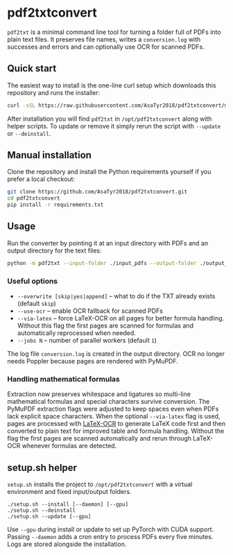 # pdf2txtconvert

`pdf2txt` is a minimal command line tool for turning a folder full of PDFs into plain text files. It preserves file names, writes a `conversion.log` with successes and errors and can optionally use OCR for scanned PDFs.

## Quick start

The easiest way to install is the one-line curl setup which downloads this repository and runs the installer:

```bash
curl -sSL https://raw.githubusercontent.com/AsaTyr2018/pdf2txtconvert/main/quick_install.sh | bash
```

After installation you will find `pdf2txt` in `/opt/pdf2txtconvert` along with helper scripts. To update or remove it simply rerun the script with `--update` or `--deinstall`.

## Manual installation

Clone the repository and install the Python requirements yourself if you prefer a local checkout:

```bash
git clone https://github.com/AsaTyr2018/pdf2txtconvert.git
cd pdf2txtconvert
pip install -r requirements.txt
```

## Usage

Run the converter by pointing it at an input directory with PDFs and an output directory for the text files:

```bash
python -m pdf2txt --input-folder ./input_pdfs --output-folder ./output_txts
```

### Useful options

- `--overwrite [skip|yes|append]` – what to do if the TXT already exists (default `skip`)
- `--use-ocr` – enable OCR fallback for scanned PDFs
- `--via-latex` – force LaTeX-OCR on all pages for better formula handling. Without this flag the first pages are scanned for formulas and automatically reprocessed when needed.
- `--jobs N` – number of parallel workers (default `1`)

The log file `conversion.log` is created in the output directory. OCR no longer needs Poppler because pages are rendered with PyMuPDF.

### Handling mathematical formulas

Extraction now preserves whitespace and ligatures so multi-line mathematical formulas and special characters survive conversion. The PyMuPDF extraction flags were adjusted to keep spaces even when PDFs lack explicit space characters.
When the optional `--via-latex` flag is used, pages are processed with [LaTeX-OCR](https://github.com/lukas-blecher/LaTeX-OCR) to generate LaTeX code first and then converted to plain text for improved table and formula handling.
Without the flag the first pages are scanned automatically and rerun through LaTeX-OCR whenever formulas are detected.

## setup.sh helper

`setup.sh` installs the project to `/opt/pdf2txtconvert` with a virtual environment and fixed input/output folders.

```
./setup.sh --install [--daemon] [--gpu]
./setup.sh --deinstall
./setup.sh --update [--gpu]
```

Use `--gpu` during install or update to set up PyTorch with CUDA support. Passing `--daemon` adds a cron entry to process PDFs every five minutes. Logs are stored alongside the installation.
